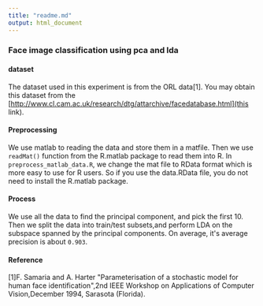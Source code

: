 ```yaml
---
title: "readme.md"
output: html_document
---
```


### Face image classification using pca and lda

#### dataset
The dataset used in this experiment is from the ORL data[1]. You may obtain this dataset from the [http://www.cl.cam.ac.uk/research/dtg/attarchive/facedatabase.html](this link). 

#### Preprocessing
We use matlab to reading the data and store them in a matfile. Then we use `readMat()` function from the R.matlab package to read them into R. In `preprocess_matlab_data.R`, we change the mat file to RData format which is more easy to use for R users. So if you use the data.RData file, you do not need to install the R.matlab package.

#### Process 
We use all the data to find the principal component, and pick the first 10. Then we split the data into train/test subsets,and  perform LDA on the subspace spanned by the principal components. On average, it's average precision is about `0.903`.

#### Reference
[1]F. Samaria and A. Harter "Parameterisation of a stochastic model for human face identification",2nd IEEE Workshop on Applications of Computer Vision,December 1994, Sarasota (Florida).